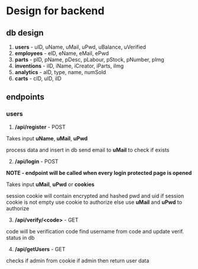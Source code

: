 ﻿# Design for backend

## db design

1. **users** - uID, uName, uMail, uPwd, uBalance, uVerified
2. **employees** - eID, eName, eMail, ePwd
3. **parts** - pID, pName, pDesc, pLabour, pStock, pNumber, pImg
4. **inventions** - iID, iName, iCreator, iParts, iImg
5. **analytics** - aID, type, name, numSold
6. **carts** - cID, uID, iID

## endpoints

### users

1. **/api/register** - POST

Takes input **uName**, **uMail**, **uPwd**

process data and insert in db
send email to **uMail** to check if exists

2. **/api/login** - POST

**NOTE - endpoint will be called when every login protected page is opened**

Takes input **uMail**, **uPwd** or **cookies**

session cookie will contain encrypted and hashed pwd and uid
if session cookie is not empty use cookie to authorize
else use **uMail** and **uPwd** to authorize

3. **/api/verify/\<code>** - GET

code will be verification code
find username from code and update verif. status in db

4. **/api/getUsers** - GET

checks if admin from cookie
if admin then return user data
